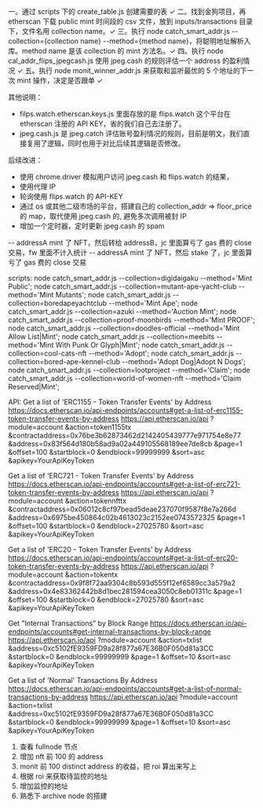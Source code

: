 一。通过 scripts 下的 create_table.js 创建需要的表 ✓
二。找到金狗项目，再 etherscan 下载 public mint 时间段的 csv 文件，放到 inputs/transactions 目录下，文件名用 collection name。✓
三。执行 node catch_smart_addr.js --collection={collection name} --method={method name}，将聪明地址解析入库。method name 是该 collection 的 mint 方法名。✓
四。执行 node cal_addr_flips_jpegcash.js 使用 jpeg.cash 的规则评估一个 address 的盈利情况 ✓
五。执行 node monit_winner_addr.js 来获取和监听最优的 5 个地址的下一次 mint 操作，决定是否跟单 ✓

其他说明：

-   filps.watch.etherscan.keys.js 里面存放的是 flips.watch 这个平台在 etherscan 注册的 API KEY，省的我们自己去注册了。
-   jpeg.cash.js 是 jpeg.catch 评估账号盈利情况的规则，目前是明文，我们直接复用了逻辑，同时也用于对比后续其逻辑是否修改。

后续改进：

-   使用 chrome.driver 模拟用户访问 jpeg.cash 和 flips.watch 的结果，
-   使用代理 IP
-   轮询使用 flips.watch 的 API-KEY
-   通过 os 或其他二级市场的平台，搭建自己的 collection_addr => floor_price 的 map，取代使用 jpeg.cash 的, 避免多次调用被封 IP
-   增加一个定时器，定时更新 jpeg.cash 的 spam

-- addressA mint 了 NFT，然后转给 addressB，jc 里面算亏了 gas 费的 close 交易，fw 里面不计入统计
-- addressA mint 了 NFT，然后 stake 了，jc 里面算亏了 gas 费的 close 交易

scripts:
node catch_smart_addr.js --collection=digidaigaku --method='Mint Public';
node catch_smart_addr.js --collection=mutant-ape-yacht-club --method='Mint Mutants';
node catch_smart_addr.js --collection=boredapeyachtclub --method='Mint Ape';
node catch_smart_addr.js --collection=azuki --method='Auction Mint';
node catch_smart_addr.js --collection=proof-moonbirds --method='Mint PROOF';
node catch_smart_addr.js --collection=doodles-official --method='Mint Allow List|Mint';
node catch_smart_addr.js --collection=meebits --method='Mint With Punk Or Glyph|Mint';
node catch_smart_addr.js --collection=cool-cats-nft --method='Adopt';
node catch_smart_addr.js --collection=bored-ape-kennel-club --method='Adopt Dog|Adopt N Dogs';
node catch_smart_addr.js --collection=lootproject --method='Claim';
node catch_smart_addr.js --collection=world-of-women-nft --method='Claim Reserved|Mint';

API:
Get a list of 'ERC1155 - Token Transfer Events' by Address
https://docs.etherscan.io/api-endpoints/accounts#get-a-list-of-erc1155-token-transfer-events-by-address
https://api.etherscan.io/api
?module=account
&action=token1155tx
&contractaddress=0x76be3b62873462d2142405439777e971754e8e77
&address=0x83f564d180b58ad9a02a449105568189ee7de8cb
&page=1
&offset=100
&startblock=0
&endblock=99999999
&sort=asc
&apikey=YourApiKeyToken

Get a list of 'ERC721 - Token Transfer Events' by Address
https://docs.etherscan.io/api-endpoints/accounts#get-a-list-of-erc721-token-transfer-events-by-address
https://api.etherscan.io/api
?module=account
&action=tokennfttx
&contractaddress=0x06012c8cf97bead5deae237070f9587f8e7a266d
&address=0x6975be450864c02b4613023c2152ee0743572325
&page=1
&offset=100
&startblock=0
&endblock=27025780
&sort=asc
&apikey=YourApiKeyToken

Get a list of 'ERC20 - Token Transfer Events' by Address
https://docs.etherscan.io/api-endpoints/accounts#get-a-list-of-erc20-token-transfer-events-by-address
https://api.etherscan.io/api
?module=account
&action=tokentx
&contractaddress=0x9f8f72aa9304c8b593d555f12ef6589cc3a579a2
&address=0x4e83362442b8d1bec281594cea3050c8eb01311c
&page=1
&offset=100
&startblock=0
&endblock=27025780
&sort=asc
&apikey=YourApiKeyToken

Get "Internal Transactions" by Block Range
https://docs.etherscan.io/api-endpoints/accounts#get-internal-transactions-by-block-range
https://api.etherscan.io/api
?module=account
&action=txlist
&address=0xc5102fE9359FD9a28f877a67E36B0F050d81a3CC
&startblock=0
&endblock=99999999
&page=1
&offset=10
&sort=asc
&apikey=YourApiKeyToken

Get a list of 'Normal' Transactions By Address
https://docs.etherscan.io/api-endpoints/accounts#get-a-list-of-normal-transactions-by-address
https://api.etherscan.io/api
?module=account
&action=txlist
&address=0xc5102fE9359FD9a28f877a67E36B0F050d81a3CC
&startblock=0
&endblock=99999999
&page=1
&offset=10
&sort=asc
&apikey=YourApiKeyToken

1. 查看 fullnode 节点
2. 增加 nft 前 100 的 address
3. monit 前 100 distinct address 的收益，把 roi 算出来写上
4. 根据 roi 来获取待监控的地址
5. 增加监控的地址
6. 熟悉下 archive node 的搭建
